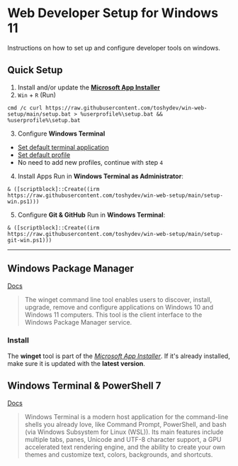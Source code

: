 # Web Developer Setup for Windows 11

Instructions on how to set up and configure developer tools on windows.

## Quick Setup

1. Install and/or update the [**Microsoft App Installer**](https://apps.microsoft.com/store/detail/appinstaller/9NBLGGH4NNS)
2. `Win` + `R` (Run)

```
cmd /c curl https://raw.githubusercontent.com/toshydev/win-web-setup/main/setup.bat > %userprofile%\setup.bat && %userprofile%\setup.bat
```

3. Configure **Windows Terminal**

- [Set default terminal application](https://learn.microsoft.com/en-us/windows/terminal/install#set-your-default-terminal-application)
- [Set default profile](https://learn.microsoft.com/en-us/windows/terminal/install#set-your-default-terminal-profile)
- No need to add new profiles, continue with step `4`

4. Install Apps
   Run in **Windows Terminal as Administrator**:

```
& ([scriptblock]::Create((irm https://raw.githubusercontent.com/toshydev/win-web-setup/main/setup-win.ps1)))
```

5. Configure **Git & GitHub**
   Run in **Windows Terminal**:

```
& ([scriptblock]::Create((irm https://raw.githubusercontent.com/toshydev/win-web-setup/main/setup-git-win.ps1)))
```

---

## Windows Package Manager

[Docs](https://learn.microsoft.com/en-us/windows/terminal/)

> The winget command line tool enables users to discover, install, upgrade, remove and configure applications on Windows 10 and Windows 11 computers. This tool is the client interface to the Windows Package Manager service.

### Install

The **winget** tool is part of the [_Microsoft App Installer_](https://apps.microsoft.com/store/detail/appinstaller/9NBLGGH4NNS). If it's already installed, make sure it is updated with the **latest version**.

## Windows Terminal & PowerShell 7

[Docs](https://learn.microsoft.com/en-us/windows/terminal/)

> Windows Terminal is a modern host application for the command-line shells you already love, like Command Prompt, PowerShell, and bash (via Windows Subsystem for Linux (WSL)). Its main features include multiple tabs, panes, Unicode and UTF-8 character support, a GPU accelerated text rendering engine, and the ability to create your own themes and customize text, colors, backgrounds, and shortcuts.
